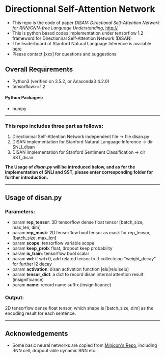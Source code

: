 # Directionnal Self-Attention Network
* This repo is the code of paper *DiSAN: Directional Self-Attention Network for RNN/CNN-free Language Understanding*, <http://>
* This is python based codes implementation under tensorflow 1.2 frameword for Directionnal Self-Attention Network (DiSAN)
* The leaderboard of Stanford Natural Language Inference is available [here](https://nlp.stanford.edu/projects/snli/)
* Please contact [xxx] for questions and suggestions

## Overall Requirements
* Python3 (verified on 3.5.2, or Anaconda3 4.2.0) 
* tensorflow>=1.2

#### Python Packages:

* numpy


-------
### This repo includes three part as follows:
1. Directionnal Self-Attention Network independent file -> file disan.py
2. DiSAN implementation for Stanford Natural Language Inference -> dir SNLI_disan
3. DiSAN implementation for Stanford Sentiment Classification -> dir SST_disan

__The Usage of *disan.py* will be introduced below, and as for the implementation of SNLI and SST, please enter corresponding folder for further introduction.__

-------
## Usage of disan.py

### Parameters:

* param **rep\_tensor**: 3D tensorflow dense float tensor [batch\_size, max\_len, dim]
* param **rep\_mask**: 2D tensorflow bool tensor as mask for rep\_tensor, [batch\_size, max\_len]
* param **scope**: tensorflow variable scope
* param **keep\_prob**: float, dropout keep probability
* param **is\_train**: tensorflow bool scalar
* param **wd**: if wd>0, add related tensor to tf collectoion "weight_decay" for further l2 decay
* param **activation**: disan activation function [elu|relu|selu]
* param **tensor\_dict**: a dict to record disan internal attention result (insignificance)
* param **name**: record name suffix (insignificance)

### Output:
2D tensorflow dense float tensor, which shape is [batch\_size, dim] as the encoding result for each sentence.

------
## Acknowledgements
* Some basic neural networks are copied from [Minjoon's Repo](https://github.com/allenai/bi-att-flow), including RNN cell, dropout-able dynamic RNN etc.

